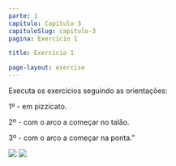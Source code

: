 ```yaml
---
parte: 1
capitulo: Capítulo 3
capituloSlug: capitulo-3
pagina: Exercício 1

title: Exercício 1

page-layout: exercise
---
```


<p>Executa os exercícios seguindo as orientações:</p>

<p> 1º - em pizzicato. </p>
<p> 2º - com o arco a começar no talão. </p>
<p> 3º - com o arco a começar na ponta.”</p>

<img src="{{site.baseurl}}/assets/graphics/content/3_4_1_1.jpg"/>

<img src="{{site.baseurl}}/assets/graphics/content/3_4_1_2.png"/>
